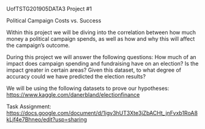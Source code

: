 UofTSTG201905DATA3 Project #1

Political Campaign Costs vs. Success


Within this project we will be diving into the correlation between how much money a political campaign spends, as well as how and why this will affect the campaign’s outcome.

During this project we will answer the following questions:
How much of an impact does campaign spending and fundraising have on an election? 
Is the impact greater in certain areas?
Given this dataset, to what degree of accuracy could we have predicted the election results?


We will be using the following datasets to prove our hypotheses:
https://www.kaggle.com/danerbland/electionfinance

Task Assignment:
https://docs.google.com/document/d/1igv3hUT3Xte3jZbACHt_jnFvxb1RoA8kLjf4e7Bhneo/edit?usp=sharing

